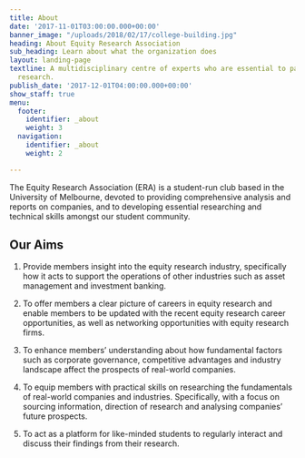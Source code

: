 ```yaml
---
title: About
date: '2017-11-01T03:00:00.000+00:00'
banner_image: "/uploads/2018/02/17/college-building.jpg"
heading: About Equity Research Association
sub_heading: Learn about what the organization does
layout: landing-page
textline: A multidisciplinary centre of experts who are essential to patient-oriented
  research.
publish_date: '2017-12-01T04:00:00.000+00:00'
show_staff: true
menu:
  footer:
    identifier: _about
    weight: 3
  navigation:
    identifier: _about
    weight: 2

---
```

The Equity Research Association (ERA) is a student-run club based in the University of Melbourne, devoted to providing comprehensive analysis and reports on companies, and to developing essential researching and technical skills amongst our student community.

## Our Aims

1. Provide members insight into the equity research industry, specifically how it acts to support the operations of other industries such as asset management and investment banking.

2. To offer members a clear picture of careers in equity research and enable members to be updated with the recent equity research career opportunities, as well as networking opportunities with equity research firms.

3. To enhance members’ understanding about how fundamental factors such as corporate governance, competitive advantages and industry landscape affect the prospects of real-world companies.

4. To equip members with practical skills on researching the fundamentals of real-world companies and industries. Specifically, with a focus on sourcing information, direction of research and analysing companies’ future prospects.

5. To act as a platform for like-minded students to regularly interact and discuss their findings from their research.